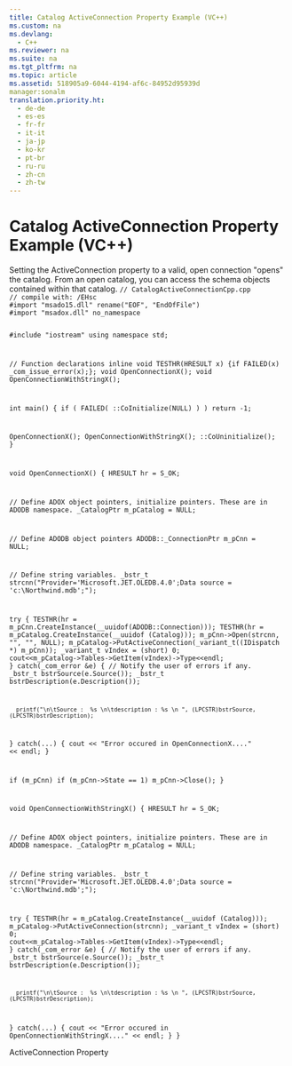 ```yaml
---
title: Catalog ActiveConnection Property Example (VC++)
ms.custom: na
ms.devlang: 
  - C++
ms.reviewer: na
ms.suite: na
ms.tgt_pltfrm: na
ms.topic: article
ms.assetid: 518905a9-6044-4194-af6c-84952d95939d
manager:sonalm
translation.priority.ht: 
  - de-de
  - es-es
  - fr-fr
  - it-it
  - ja-jp
  - ko-kr
  - pt-br
  - ru-ru
  - zh-cn
  - zh-tw
---
```

# Catalog ActiveConnection Property Example (VC++)
<?xml version="1.0" encoding="utf-8"?>
<developerReferenceWithoutSyntaxDocument xmlns="http://ddue.schemas.microsoft.com/authoring/2003/5" xmlns:xlink="http://www.w3.org/1999/xlink" xmlns:xsi="http://www.w3.org/2001/XMLSchema-instance" xsi:schemaLocation="http://ddue.schemas.microsoft.com/authoring/2003/5 http://dduestorage.blob.core.windows.net/ddueschema/developer.xsd">
  <introduction>
    <para>Setting the <legacyLink xlink:href="25fff69b-7556-4a28-b6f5-600a4bb0f607">ActiveConnection</legacyLink> property to a valid, open connection "opens" the catalog. From an open catalog, you can access the schema objects contained within that catalog.</para>
    <code>// CatalogActiveConnectionCpp.cpp
// compile with: /EHsc
#import "msado15.dll" rename("EOF", "EndOfFile")
#import "msadox.dll" no_namespace

#include "iostream"
using namespace std;

// Function declarations
inline void TESTHR(HRESULT x) {if FAILED(x) _com_issue_error(x);};
void OpenConnectionX();
void OpenConnectionWithStringX();

int main() {
   if ( FAILED( ::CoInitialize(NULL) ) )
      return -1;

   OpenConnectionX();
   OpenConnectionWithStringX();
   ::CoUninitialize();
}

void OpenConnectionX() {
   HRESULT hr = S_OK;

   // Define ADOX object pointers, initialize pointers. These are in ADODB namespace.
   _CatalogPtr m_pCatalog = NULL;

   // Define ADODB object pointers
   ADODB::_ConnectionPtr m_pCnn = NULL;

   // Define string variables.
   _bstr_t strcnn("Provider='Microsoft.JET.OLEDB.4.0';Data source = 'c:\\Northwind.mdb';");

   try {
      TESTHR(hr = m_pCnn.CreateInstance(__uuidof(ADODB::Connection)));
      TESTHR(hr = m_pCatalog.CreateInstance(__uuidof (Catalog)));
      m_pCnn-&gt;Open(strcnn, "", "", NULL);
      m_pCatalog-&gt;PutActiveConnection(_variant_t((IDispatch *) m_pCnn));
      _variant_t vIndex = (short) 0;
      cout&lt;&lt;m_pCatalog-&gt;Tables-&gt;GetItem(vIndex)-&gt;Type&lt;&lt;endl;
   }
   catch(_com_error &amp;e) {
      // Notify the user of errors if any.
      _bstr_t bstrSource(e.Source());
      _bstr_t bstrDescription(e.Description());

      printf("\n\tSource :  %s \n\tdescription : %s \n ", (LPCSTR)bstrSource, (LPCSTR)bstrDescription);
   }
   catch(...) {
      cout &lt;&lt; "Error occured in OpenConnectionX...." &lt;&lt; endl;
   }

   if (m_pCnn)
      if (m_pCnn-&gt;State == 1)
         m_pCnn-&gt;Close();
}

void OpenConnectionWithStringX() {
   HRESULT hr = S_OK;

   // Define ADOX object pointers, initialize pointers. These are in ADODB namespace.
   _CatalogPtr m_pCatalog = NULL;

   // Define string variables.
   _bstr_t strcnn("Provider='Microsoft.JET.OLEDB.4.0';Data source = 'c:\\Northwind.mdb';");

   try {
      TESTHR(hr = m_pCatalog.CreateInstance(__uuidof (Catalog)));
      m_pCatalog-&gt;PutActiveConnection(strcnn);
      _variant_t vIndex = (short) 0;
      cout&lt;&lt;m_pCatalog-&gt;Tables-&gt;GetItem(vIndex)-&gt;Type&lt;&lt;endl;
   }
   catch(_com_error &amp;e) {
      // Notify the user of errors if any.
      _bstr_t bstrSource(e.Source());
      _bstr_t bstrDescription(e.Description());

      printf("\n\tSource :  %s \n\tdescription : %s \n ", (LPCSTR)bstrSource, (LPCSTR)bstrDescription);
   }
   catch(...) {
      cout &lt;&lt; "Error occured in OpenConnectionWithStringX...." &lt;&lt; endl;
   }
}</code>
  </introduction>
  <relatedTopics>
<link xlink:href="25fff69b-7556-4a28-b6f5-600a4bb0f607">ActiveConnection Property</link>
</relatedTopics>
</developerReferenceWithoutSyntaxDocument>